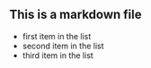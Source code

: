 ## This is a markdown file
* first item in the list
* second item in the list
* third item in the list
